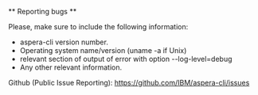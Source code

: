 ** Reporting bugs **

Please, make sure to include the following information:

- aspera-cli version number.
- Operating system name/version (uname -a if Unix)
- relevant section of output of error with option --log-level=debug
- Any other relevant information.

Github (Public Issue Reporting):
https://github.com/IBM/aspera-cli/issues

